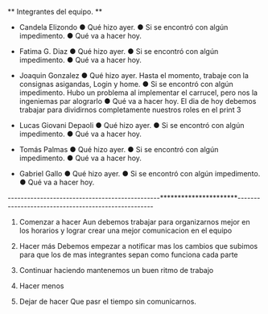   ** Integrantes del equipo. **
 * Candela Elizondo
● Qué hizo ayer.
● Si se encontró con algún impedimento.
● Qué va a hacer hoy.



 * Fatima G. Diaz
● Qué hizo ayer.
● Si se encontró con algún impedimento.
● Qué va a hacer hoy.



 * Joaquin Gonzalez
● Qué hizo ayer.
     Hasta el momento, trabaje con la consignas asigandas, Login y home.
● Si se encontró con algún impedimento.
     Hubo un problema al implementar el carrucel, pero nos la ingeniemas par alograrlo 
● Qué va a hacer hoy.
     El dia de hoy debemos trabajar para dividirnos completamente nuestros roles en el print 3



 * Lucas Giovani Depaoli
● Qué hizo ayer.
● Si se encontró con algún impedimento.
● Qué va a hacer hoy.



 * Tomás Palmas
● Qué hizo ayer.
● Si se encontró con algún impedimento.
● Qué va a hacer hoy.



 * Gabriel Gallo
● Qué hizo ayer.
● Si se encontró con algún impedimento.
● Qué va a hacer hoy.




-----------------------------------------------**********************----------------------------------------------------
1. Comenzar a hacer
    Aun debemos trabajar para organizarnos mejor en los horarios y lograr crear una mejor comunicacion en el equipo
2. Hacer más
    Debemos empezar a notificar mas los cambios que subimos para que los de mas integrantes sepan como funciona cada parte
3. Continuar haciendo
    mantenemos un buen ritmo de trabajo 
4. Hacer menos

5. Dejar de hacer
    Que pasr el tiempo sin comunicarnos.